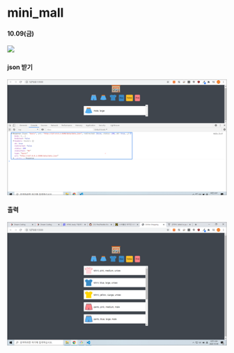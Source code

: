 # mini_mall
<h4>10.09(금)</h4>
<img src="readme_img/1009(금).PNG" width="600px">
<h4>json 받기</h4>
<img src="readme_img/json_object_complete.PNG" width="600px">
<h4>출력</h4>
<img src="readme_img/결과.PNG" width="600px">
